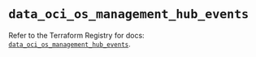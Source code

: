 # `data_oci_os_management_hub_events`

Refer to the Terraform Registry for docs: [`data_oci_os_management_hub_events`](https://registry.terraform.io/providers/oracle/oci/6.18.0/docs/data-sources/os_management_hub_events).
